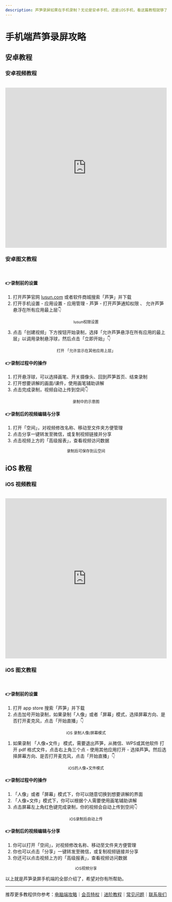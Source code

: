 ```yaml
---
description: 芦笋录屏如果在手机录制？无论是安卓手机，还是iOS手机，看这篇教程就够了～
---
```


# 手机端芦笋录屏攻略

## 安卓教程

### 安卓视频教程

<br>

<iframe src="https://lusun.com/embed/?id=KnLIirUaw9b" width="100%" height="500px" scrolling="no" border="0" frameborder="no" framespacing="0" allowfullscreen="true"></iframe>

### 安卓图文教程

<br>

#### 👉**录制前的设置**

1. 打开芦笋官网 [lusun.com](https://lusun.com/download?ref=help.lusun.com) 或者软件商城搜索「芦笋」并下载
2. 打开手机设置 - 应用设置 - 应用管理 - 芦笋 - 打开芦笋通知权限 、 允许芦笋悬浮在所有应用最上层👇

<div align="center">
  <img src="../public/.gitbook/assets/anzhuop1.png" alt="">
  <p align="center" style="font-size:12px; margin-top:0;">lusun权限设置</p>
</div>

3. 点击「创建视频」下方按钮开始录制，选择「允许芦笋悬浮在所有应用的最上层」以调用录制悬浮球，然后点击「立即开始」👇

<div align="center">
  <img src="../public/.gitbook/assets/anzhuop2.png" alt="">
  <p align="center" style="font-size:12px; margin-top:0;">打开 「允许显示在其他应用上层」</p>
</div>

#### 👉录制过程中的操作

1. 打开悬浮球，可以选择画笔、开关摄像头、回到芦笋首页、结束录制
2. 打开想要讲解的画面/课件，使用画笔辅助讲解
3. 点击完成录制，视频自动上传到空间👇

<div align="center">
  <img src="../public/.gitbook/assets/anzhuop3.png" alt="">
  <p align="center" style="font-size:12px; margin-top:0;">录制中的示意图</p>
</div>

#### 👉录制后的视频编辑与分享

1. 打开「空间」，对视频修改名称、移动至文件夹方便管理
2. 点击分享一键转发至微信，或复制视频链接并分享
3. 点击视频上方的「高级报表」，查看视频访问数据

<div align="center">
  <img src="../public/.gitbook/assets/anzhuop4.jpeg" alt="">
  <p align="center" style="font-size:12px; margin-top:0;">录制后可保存到云空间</p>
</div>


## iOS 教程

### iOS 视频教程

<br>

<iframe src="https://lusun.com/embed/?id=UDBTH8prKgU" width="100%" height="500px" scrolling="no" border="0" frameborder="no" framespacing="0" allowfullscreen="true"></iframe>

### iOS 图文教程

<br>

#### 👉**录制前的设置**

1. 打开 app store 搜索「芦笋」并下载
2. 点击加号开始录制，如果录制「人像」或者「屏幕」模式，选择屏幕方向、是否打开麦克风，点击「开始直播」👇

<div align="center">
  <img src="../public/.gitbook/assets/iOSp1.png" alt="">
  <p align="center" style="font-size:12px; margin-top:0;">iOS 录制人像/屏幕模式</p>
</div>

1. 如果录制 「人像+文件」 模式，需要退出芦笋，从微信、WPS或其他软件 打开 pdf 格式文件，点击右上角三个点 - 使用其他应用打开 - 选择芦笋。然后选择屏幕方向、是否打开麦克风，点击「开始直播」👇

<div align="center">
  <img src="../public/.gitbook/assets/iosp2.png" alt="">
  <p align="center" style="font-size:12px; margin-top:0;">iOS的人像+文件模式</p>
</div>

#### 👉录制过程中的操作

1. 「人像」或者「屏幕」模式下，你可以随意切换到想要讲解的界面
2. 「人像+文件」模式下，你可以根据个人需要使用画笔辅助讲解
3. 点击屏幕左上角红色键完成录制，你的视频会自动上传到空间👇

<div align="center">
  <img src="../public/.gitbook/assets/iosp3.png" alt="">
  <p align="center" style="font-size:12px; margin-top:0;">iOS录制后自动上传</p>
</div>

#### 👉录制后的视频编辑与分享

1. 你可以打开「空间」，对视频修改名称、移动至文件夹方便管理
2. 你也可以点击「分享」一键转发至微信，或复制视频链接并分享
3. 你还可以点击视频上方的「高级报表」，查看视频访问数据

<div align="center">
  <img src="../public/.gitbook/assets/iosp4.jpeg" alt="">
  <p align="center" style="font-size:12px; margin-top:0;">iOS视频分享</p>
</div>

以上就是芦笋录屏手机端的全部介绍了，希望对你有所帮助。


***

推荐更多教程供你参考：[电脑端攻略](pc.md)｜[会员特权](vip.md)｜[进阶教程](../advanced.md)｜[常见问题](../faq.md)｜[联系我们](../contact.md)
